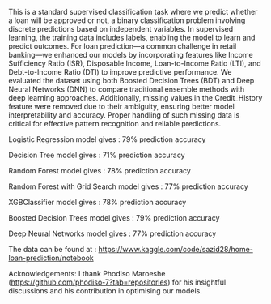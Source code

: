 This is a standard supervised classification task where we predict whether a loan will be approved or not, a binary classification problem involving discrete predictions based on independent variables. In supervised learning, the training data includes labels, enabling the model to learn and predict outcomes. For loan prediction—a common challenge in retail banking—we enhanced our models by incorporating features like Income Sufficiency Ratio (ISR), Disposable Income, Loan-to-Income Ratio (LTI), and Debt-to-Income Ratio (DTI) to improve predictive performance. 
We evaluated the dataset using both Boosted Decision Trees (BDT) and Deep Neural Networks (DNN) to compare traditional ensemble methods with deep learning approaches. Additionally, missing values in the Credit_History feature were removed due to their ambiguity, ensuring better model interpretability and accuracy. Proper handling of such missing data is critical for effective pattern recognition and reliable predictions.

Logistic Regression model gives : 79% prediction accuracy

Decision Tree model gives : 71% prediction accuracy

Random Forest model gives : 78% prediction accuracy

Random Forest with Grid Search model gives : 77% prediction accuracy

XGBClassifier model gives : 78% prediction accuracy

Boosted Decision Trees model gives : 79% prediction accuracy

Deep Neural Networks model gives : 77% prediction accuracy

The data can be found at : https://www.kaggle.com/code/sazid28/home-loan-prediction/notebook

Acknowledgements: I thank Phodiso Maroeshe (https://github.com/phodiso-7?tab=repositories) for his insightful discussions and his contribution in optimising our models.
